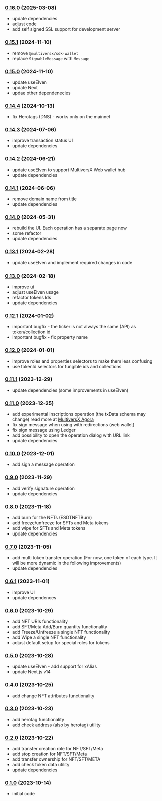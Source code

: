 ### [0.16.0](https://github.com/xdevguild/buildo.dev/releases/tag/v0.16.0) (2025-03-08)
- update dependencies
- adjust code
- add self signed SSL support for development server

### [0.15.1](https://github.com/xdevguild/buildo.dev/releases/tag/v0.15.1) (2024-11-10)
- remove `@multiversx/sdk-wallet`
- replace `SignableMessage` with `Message`

### [0.15.0](https://github.com/xdevguild/buildo.dev/releases/tag/v0.15.0) (2024-11-10)
- update useElven
- update Next
- updae other dependenecies

### [0.14.4](https://github.com/xdevguild/buildo.dev/releases/tag/v0.14.4) (2024-10-13)
- fix Herotags (DNS) - works only on the mainnet

### [0.14.3](https://github.com/xdevguild/buildo.dev/releases/tag/v0.14.3) (2024-07-06)
- improve transaction status UI
- update dependencies

### [0.14.2](https://github.com/xdevguild/buildo.dev/releases/tag/v0.14.2) (2024-06-21)
- update useElven to support MultiversX Web wallet hub
- update dependencies

### [0.14.1](https://github.com/xdevguild/buildo.dev/releases/tag/v0.14.1) (2024-06-06)
- remove domain name from title
- update dependencies

### [0.14.0](https://github.com/xdevguild/buildo.dev/releases/tag/v0.14.0) (2024-05-31)
- rebuild the UI. Each operation has a separate page now
- some refactor
- update dependencies

### [0.13.1](https://github.com/xdevguild/buildo.dev/releases/tag/v0.13.1) (2024-02-28)
- update useElven and implement required changes in code

### [0.13.0](https://github.com/xdevguild/buildo.dev/releases/tag/v0.13.0) (2024-02-18)
- improve ui
- adjust useElven usage
- refactor tokens Ids
- update dependencies

### [0.12.1](https://github.com/xdevguild/buildo.dev/releases/tag/v0.12.1) (2024-01-02)
- important bugfix - the ticker is not always the same (API) as token/collection id
- important bugfix - fix property name

### [0.12.0](https://github.com/xdevguild/buildo.dev/releases/tag/v0.12.0) (2024-01-01)
- improve roles and properties selectors to make them less confusing
- use tokenId selectors for fungible ids and collections

### [0.11.1](https://github.com/xdevguild/buildo.dev/releases/tag/v0.11.1) (2023-12-29)
- update dependencies (some improvements in useElven)

### [0.11.0](https://github.com/xdevguild/buildo.dev/releases/tag/v0.11.0) (2023-12-25)
- add experimental inscriptions operation (the txData schema may change) read more at [MultiversX Agora](https://agora.multiversx.com/t/a-guide-for-builders-on-how-to-properly-create-and-manage-inscriptions-on-multiversx/303)
- fix sign message when using with redirections (web wallet)
- fix sign message using Ledger
- add possibility to open the operation dialog with URL link
- update dependencies

### [0.10.0](https://github.com/xdevguild/buildo.dev/releases/tag/v0.10.0) (2023-12-01)
- add sign a message operation

### [0.9.0](https://github.com/xdevguild/buildo.dev/releases/tag/v0.9.0) (2023-11-29)
- add verify signature operation
- update dependencies

### [0.8.0](https://github.com/xdevguild/buildo.dev/releases/tag/v0.8.0) (2023-11-18)
- add burn for the NFTs (ESDTNFTBurn)
- add freeze/unfreeze for SFTs and Meta tokens
- add wipe for SFTs and Meta tokens
- update dependencies

### [0.7.0](https://github.com/xdevguild/buildo.dev/releases/tag/v0.7.0) (2023-11-05)
- add multi token transfer operation (For now, one token of each type. It will be more dynamic in the following improvements)
- update dependencies

### [0.6.1](https://github.com/xdevguild/buildo.dev/releases/tag/v0.6.1) (2023-11-01)
- improve UI
- update dependences

### [0.6.0](https://github.com/xdevguild/buildo.dev/releases/tag/v0.6.0) (2023-10-29)
- add NFT URIs functionality
- add SFT/Meta Add/Burn quantity functionality
- add Freeze/Unfreeze a single NFT functionality
- add Wipe a single NFT functionality
- adjust default setup for special roles for tokens

### [0.5.0](https://github.com/xdevguild/buildo.dev/releases/tag/v0.5.0) (2023-10-28)
- update useElven - add support for xAlias 
- update Next.js v14

### [0.4.0](https://github.com/xdevguild/buildo.dev/releases/tag/v0.4.0) (2023-10-25)
- add change NFT attributes functionality

### [0.3.0](https://github.com/xdevguild/buildo.dev/releases/tag/v0.3.0) (2023-10-23)
 - add herotag functionality
 - add check address (also by herotag) utility

### [0.2.0](https://github.com/xdevguild/buildo.dev/releases/tag/v0.2.0) (2023-10-22)
- add transfer creation role for NFT/SFT/Meta
- add stop creation for NFT/SFT/Meta
- add transfer ownership for NFT/SFT/META
- add check token data utility
- update dependencies

### [0.1.0](https://github.com/xdevguild/buildo.dev/releases/tag/v0.1.0) (2023-10-14)
- initial code
